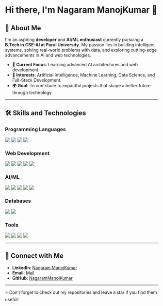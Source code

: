 # Hi there, I'm Nagaram ManojKumar 👋  

## 🚀 About Me  
I'm an aspiring **developer** and **AI/ML enthusiast** currently pursuing a **B.Tech in CSE-AI at Parul University**. My passion lies in building intelligent systems, solving real-world problems with data, and exploring cutting-edge advancements in AI and web technologies.

- 🌟 **Current Focus**: Learning advanced AI architectures and web development.  
- 🧠 **Interests**: Artificial Intelligence, Machine Learning, Data Science, and Full-Stack Development.  
- 🌍 **Goal**: To contribute to impactful projects that shape a better future through technology.  

---

## 🛠️ Skills and Technologies  

### **Programming Languages**  
<p align="left">
  <img src="https://img.shields.io/badge/Python-3776AB?style=for-the-badge&logo=python&logoColor=white" />
  <img src="https://img.shields.io/badge/JavaScript-F7DF1E?style=for-the-badge&logo=javascript&logoColor=black" />
  <img src="https://img.shields.io/badge/C++-00599C?style=for-the-badge&logo=cplusplus&logoColor=white" />
  <img src="https://img.shields.io/badge/Java-007396?style=for-the-badge&logo=java&logoColor=white" />
</p>

### **Web Development**  
<p align="left">
  <img src="https://img.shields.io/badge/HTML5-E34F26?style=for-the-badge&logo=html5&logoColor=white" />
  <img src="https://img.shields.io/badge/CSS3-1572B6?style=for-the-badge&logo=css3&logoColor=white" />
  <img src="https://img.shields.io/badge/Flask-000000?style=for-the-badge&logo=flask&logoColor=white" />
  <img src="https://img.shields.io/badge/Django-092E20?style=for-the-badge&logo=django&logoColor=white" />
  <img src="https://img.shields.io/badge/React-61DAFB?style=for-the-badge&logo=react&logoColor=black" />
</p>

### **AI/ML**  
<p align="left">
  <img src="https://img.shields.io/badge/TensorFlow-FF6F00?style=for-the-badge&logo=tensorflow&logoColor=white" />
  <img src="https://img.shields.io/badge/PyTorch-EE4C2C?style=for-the-badge&logo=pytorch&logoColor=white" />
  <img src="https://img.shields.io/badge/Scikit--learn-F7931E?style=for-the-badge&logo=scikit-learn&logoColor=white" />
  <img src="https://img.shields.io/badge/NLP-FF6F00?style=for-the-badge&logo=python&logoColor=white" />
  <img src="https://img.shields.io/badge/Computer%20Vision-00599C?style=for-the-badge&logo=opencv&logoColor=white" />
</p>

### **Databases**  
<p align="left">
  <img src="https://img.shields.io/badge/MySQL-4479A1?style=for-the-badge&logo=mysql&logoColor=white" />
  <img src="https://img.shields.io/badge/MongoDB-47A248?style=for-the-badge&logo=mongodb&logoColor=white" />
</p>

### **Tools**  
<p align="left">
  <img src="https://img.shields.io/badge/Git-F05032?style=for-the-badge&logo=git&logoColor=white" />
  <img src="https://img.shields.io/badge/Docker-2496ED?style=for-the-badge&logo=docker&logoColor=white" />
  <img src="https://img.shields.io/badge/VS%20Code-0078D4?style=for-the-badge&logo=visualstudiocode&logoColor=white" />
  <img src="https://img.shields.io/badge/Jupyter-F37626?style=for-the-badge&logo=jupyter&logoColor=white" />
</p>

---

## 🔗 Connect with Me  
- **LinkedIn**: [Nagaram ManojKumar](https://linkedin.com/in/manojkumar-nagaram-1a2236321)  
- **Email**: [Mail](mailto:nagarammanojkumar333@gmail.com)  
- **GitHub**: [NagaramManojKumar](https://github.com/Zinb-NMK)  

---

⭐ Don't forget to check out my repositories and leave a star if you find them useful!
